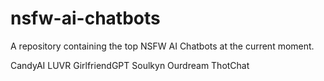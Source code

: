 # nsfw-ai-chatbots
A repository containing the top NSFW AI Chatbots at the current moment. 


CandyAI
LUVR
GirlfriendGPT
Soulkyn
Ourdream
ThotChat

